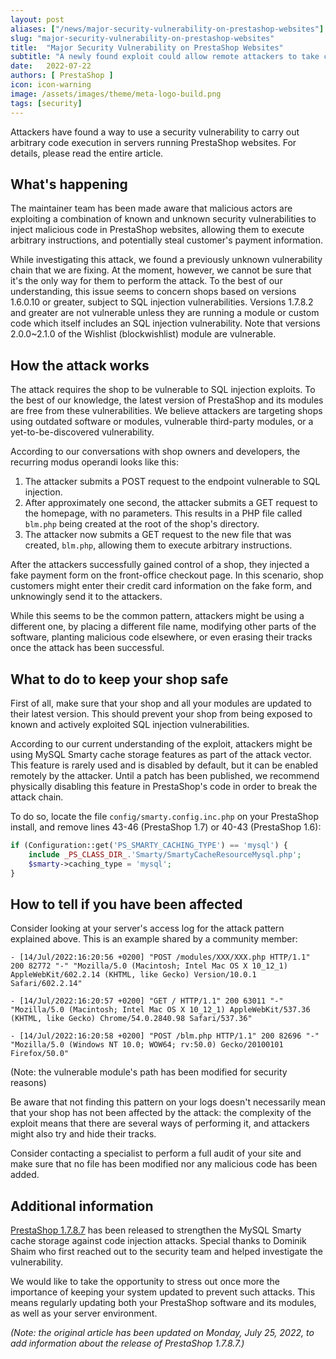 ```yaml
---
layout: post
aliases: ["/news/major-security-vulnerability-on-prestashop-websites"]
slug: "major-security-vulnerability-on-prestashop-websites"
title:  "Major Security Vulnerability on PrestaShop Websites"
subtitle: "A newly found exploit could allow remote attackers to take control of your shop."
date:   2022-07-22
authors: [ PrestaShop ]
icon: icon-warning
image: /assets/images/theme/meta-logo-build.png
tags: [security]
---
```


Attackers have found a way to use a security vulnerability to carry out arbitrary code execution in servers running PrestaShop websites. For details, please read the entire article.

## What's happening

The maintainer team has been made aware that malicious actors are exploiting a combination of known and unknown security vulnerabilities to inject malicious code in PrestaShop websites, allowing them to execute arbitrary instructions, and potentially steal customer's payment information.

While investigating this attack, we found a previously unknown vulnerability chain that we are fixing. At the moment, however, we cannot be sure that it's the only way for them to perform the attack.
To the best of our understanding, this issue seems to concern shops based on versions 1.6.0.10 or greater, subject to SQL injection vulnerabilities. Versions 1.7.8.2 and greater are not vulnerable unless they are running a module or custom code which itself includes an SQL injection vulnerability. Note that versions 2.0.0~2.1.0 of the Wishlist (blockwishlist) module are vulnerable.

## How the attack works

The attack requires the shop to be vulnerable to SQL injection exploits. To the best of our knowledge, the latest version of PrestaShop and its modules are free from these vulnerabilities. We believe attackers are targeting shops using outdated software or modules, vulnerable third-party modules, or a yet-to-be-discovered vulnerability.

According to our conversations with shop owners and developers, the recurring modus operandi looks like this:

1. The attacker submits a POST request to the endpoint vulnerable to SQL injection.
2. After approximately one second, the attacker submits a GET request to the homepage, with no parameters. This results in a PHP file called `blm.php` being created at the root of the shop's directory.
3. The attacker now submits a GET request to the new file that was created, `blm.php`, allowing them to execute arbitrary instructions.

After the attackers successfully gained control of a shop, they injected a fake payment form on the front-office checkout page. In this scenario, shop customers might enter their credit card information on the fake form, and unknowingly send it to the attackers.

While this seems to be the common pattern, attackers might be using a different one, by placing a different file name, modifying other parts of the software, planting malicious code elsewhere, or even erasing their tracks once the attack has been successful.

## What to do to keep your shop safe

First of all, make sure that your shop and all your modules are updated to their latest version. This should prevent your shop from being exposed to known and actively exploited SQL injection vulnerabilities.

According to our current understanding of the exploit, attackers might be using MySQL Smarty cache storage features as part of the attack vector. This feature is rarely used and is disabled by default, but it can be enabled remotely by the attacker. Until a patch has been published, we recommend physically disabling this feature in PrestaShop's code in order to break the attack chain.

To do so, locate the file `config/smarty.config.inc.php` on your PrestaShop install, and remove lines 43-46 (PrestaShop 1.7) or 40-43 (PrestaShop 1.6):

```php
if (Configuration::get('PS_SMARTY_CACHING_TYPE') == 'mysql') {
    include _PS_CLASS_DIR_.'Smarty/SmartyCacheResourceMysql.php';
    $smarty->caching_type = 'mysql';
}
```

## How to tell if you have been affected

Consider looking at your server's access log for the attack pattern explained above. This is an example shared by a community member:

```
- [14/Jul/2022:16:20:56 +0200] "POST /modules/XXX/XXX.php HTTP/1.1" 200 82772 "-" "Mozilla/5.0 (Macintosh; Intel Mac OS X 10_12_1) AppleWebKit/602.2.14 (KHTML, like Gecko) Version/10.0.1 Safari/602.2.14"
 
- [14/Jul/2022:16:20:57 +0200] "GET / HTTP/1.1" 200 63011 "-" "Mozilla/5.0 (Macintosh; Intel Mac OS X 10_12_1) AppleWebKit/537.36 (KHTML, like Gecko) Chrome/54.0.2840.98 Safari/537.36"
 
- [14/Jul/2022:16:20:58 +0200] "POST /blm.php HTTP/1.1" 200 82696 "-" "Mozilla/5.0 (Windows NT 10.0; WOW64; rv:50.0) Gecko/20100101 Firefox/50.0"
```

(Note: the vulnerable module's path has been modified for security reasons)

Be aware that not finding this pattern on your logs doesn't necessarily mean that your shop has not been affected by the attack: the complexity of the exploit means that there are several ways of performing it, and attackers might also try and hide their tracks.

Consider contacting a specialist to perform a full audit of your site and make sure that no file has been modified nor any malicious code has been added.

## Additional information

[PrestaShop 1.7.8.7](/news/prestashop-1-7-8-7-maintenance-release/) has been released to strengthen the MySQL Smarty cache storage against code injection attacks. Special thanks to Dominik Shaim who first reached out to the security team and helped investigate the vulnerability.

We would like to take the opportunity to stress out once more the importance of keeping your system updated to prevent such attacks. This means regularly updating both your PrestaShop software and its modules, as well as your server environment.

_(Note: the original article has been updated on Monday, July 25, 2022, to add information about the release of PrestaShop 1.7.8.7.)_
